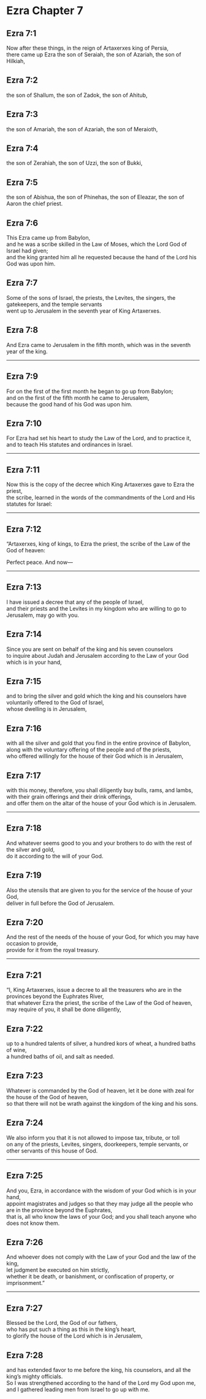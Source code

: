 # Ezra Chapter 7

## Ezra 7:1

Now after these things, in the reign of Artaxerxes king of Persia,  
there came up Ezra the son of Seraiah, the son of Azariah, the son of Hilkiah,

## Ezra 7:2

the son of Shallum, the son of Zadok, the son of Ahitub,

## Ezra 7:3

the son of Amariah, the son of Azariah, the son of Meraioth,

## Ezra 7:4

the son of Zerahiah, the son of Uzzi, the son of Bukki,

## Ezra 7:5

the son of Abishua, the son of Phinehas, the son of Eleazar, the son of Aaron the chief priest.

## Ezra 7:6

This Ezra came up from Babylon,  
and he was a scribe skilled in the Law of Moses, which the Lord God of Israel had given;  
and the king granted him all he requested because the hand of the Lord his God was upon him.

## Ezra 7:7

Some of the sons of Israel, the priests, the Levites, the singers, the gatekeepers, and the temple servants  
went up to Jerusalem in the seventh year of King Artaxerxes.

## Ezra 7:8

And Ezra came to Jerusalem in the fifth month, which was in the seventh year of the king.

---

## Ezra 7:9

For on the first of the first month he began to go up from Babylon;  
and on the first of the fifth month he came to Jerusalem,  
because the good hand of his God was upon him.

## Ezra 7:10

For Ezra had set his heart to study the Law of the Lord, and to practice it,  
and to teach His statutes and ordinances in Israel.

---

## Ezra 7:11

Now this is the copy of the decree which King Artaxerxes gave to Ezra the priest,  
the scribe, learned in the words of the commandments of the Lord and His statutes for Israel:

---

## Ezra 7:12

“Artaxerxes, king of kings, to Ezra the priest, the scribe of the Law of the God of heaven:

Perfect peace. And now—

---

## Ezra 7:13

I have issued a decree that any of the people of Israel,  
and their priests and the Levites in my kingdom who are willing to go to Jerusalem, may go with you.

## Ezra 7:14

Since you are sent on behalf of the king and his seven counselors  
to inquire about Judah and Jerusalem according to the Law of your God which is in your hand,

## Ezra 7:15

and to bring the silver and gold which the king and his counselors have voluntarily offered to the God of Israel,  
whose dwelling is in Jerusalem,

## Ezra 7:16

with all the silver and gold that you find in the entire province of Babylon,  
along with the voluntary offering of the people and of the priests,  
who offered willingly for the house of their God which is in Jerusalem,

## Ezra 7:17

with this money, therefore, you shall diligently buy bulls, rams, and lambs,  
with their grain offerings and their drink offerings,  
and offer them on the altar of the house of your God which is in Jerusalem.

---

## Ezra 7:18

And whatever seems good to you and your brothers to do with the rest of the silver and gold,  
do it according to the will of your God.

## Ezra 7:19

Also the utensils that are given to you for the service of the house of your God,  
deliver in full before the God of Jerusalem.

## Ezra 7:20

And the rest of the needs of the house of your God, for which you may have occasion to provide,  
provide for it from the royal treasury.

---

## Ezra 7:21

“I, King Artaxerxes, issue a decree to all the treasurers who are in the provinces beyond the Euphrates River,  
that whatever Ezra the priest, the scribe of the Law of the God of heaven, may require of you, it shall be done diligently,

## Ezra 7:22

up to a hundred talents of silver, a hundred kors of wheat, a hundred baths of wine,  
a hundred baths of oil, and salt as needed.

## Ezra 7:23

Whatever is commanded by the God of heaven, let it be done with zeal for the house of the God of heaven,  
so that there will not be wrath against the kingdom of the king and his sons.

## Ezra 7:24

We also inform you that it is not allowed to impose tax, tribute, or toll  
on any of the priests, Levites, singers, doorkeepers, temple servants, or other servants of this house of God.

---

## Ezra 7:25

And you, Ezra, in accordance with the wisdom of your God which is in your hand,  
appoint magistrates and judges so that they may judge all the people who are in the province beyond the Euphrates,  
that is, all who know the laws of your God; and you shall teach anyone who does not know them.

## Ezra 7:26

And whoever does not comply with the Law of your God and the law of the king,  
let judgment be executed on him strictly,  
whether it be death, or banishment, or confiscation of property, or imprisonment.”

---

## Ezra 7:27

Blessed be the Lord, the God of our fathers,  
who has put such a thing as this in the king’s heart,  
to glorify the house of the Lord which is in Jerusalem,

## Ezra 7:28

and has extended favor to me before the king, his counselors, and all the king’s mighty officials.  
So I was strengthened according to the hand of the Lord my God upon me,  
and I gathered leading men from Israel to go up with me.
